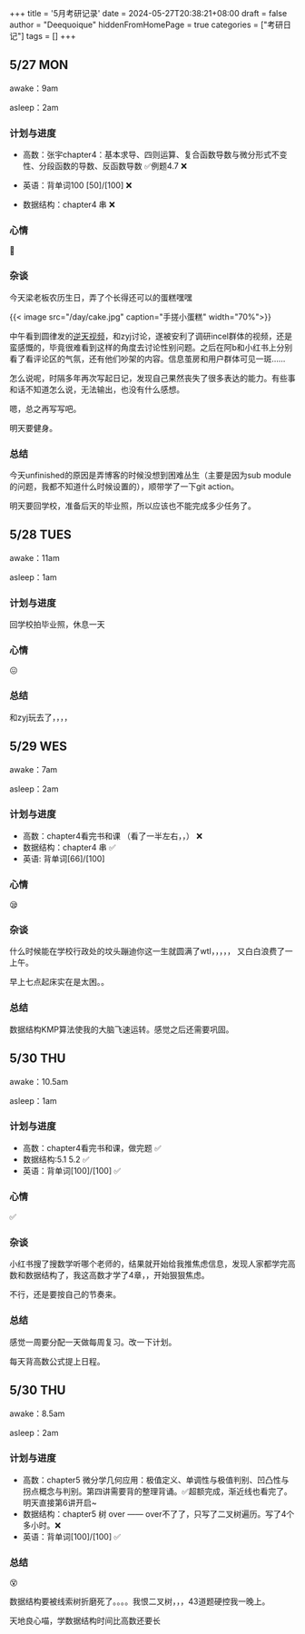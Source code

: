 +++
title = '5月考研记录'
date = 2024-05-27T20:38:21+08:00
draft = false
author = "Deequoique"
hiddenFromHomePage = true
categories = ["考研日记"]
tags = []
+++


## 5/27 MON
awake：9am

asleep：2am

### 计划与进度
* 高数：张宇chapter4：基本求导、四则运算、复合函数导数与微分形式不变性、分段函数的导数、反函数导数 :white_check_mark:例题4.7 :x:

* 英语：背单词100 [50]/[100] :x:

* 数据结构：chapter4 串 :x:

### 心情
:hugs:
### 杂谈
今天梁老板农历生日，弄了个长得还可以的蛋糕嘿嘿

{{< image src="/day/cake.jpg" caption="手搓小蛋糕" width="70%">}}

中午看到圆律发的[逆天视频](https://www.bilibili.com/video/BV1nr42177ve?spm_id_from=333.880.my_history.page.click)，和zyj讨论，遂被安利了调研incel群体的视频，还是蛮感慨的，毕竟很难看到这样的角度去讨论性别问题。之后在阿b和小红书上分别看了看评论区的气氛，还有他们吵架的内容。信息茧房和用户群体可见一斑……

怎么说呢，时隔多年再次写起日记，发现自己果然丧失了很多表达的能力。有些事和话不知道怎么说，无法输出，也没有什么感想。

嗯，总之再写写吧。

明天要健身。

### 总结

今天unfinished的原因是弄博客的时候没想到困难丛生（主要是因为sub module的问题，我都不知道什么时候设置的），顺带学了一下git action。

明天要回学校，准备后天的毕业照，所以应该也不能完成多少任务了。

## 5/28 TUES
awake：11am

asleep：1am

### 计划与进度
回学校拍毕业照，休息一天
### 心情
:confounded:
### 总结
和zyj玩去了，，，，

## 5/29 WES
awake：7am

asleep：2am

### 计划与进度
* 高数：chapter4看完书和课 （看了一半左右，，） :x:
* 数据结构：chapter4 串 :white_check_mark:
* 英语: 背单词[66]/[100]
### 心情
:sleepy:
### 杂谈
什么时候能在学校行政处的坟头蹦迪你这一生就圆满了wtl，，，，，
又白白浪费了一上午。

早上七点起床实在是太困。。
### 总结
数据结构KMP算法使我的大脑飞速运转。感觉之后还需要巩固。

## 5/30 THU
awake：10.5am

asleep：1am

### 计划与进度
* 高数：chapter4看完书和课，做完题 :white_check_mark:
* 数据结构:5.1 5.2 :white_check_mark:
* 英语：背单词[100]/[100] :white_check_mark:

### 心情
:white_check_mark:

### 杂谈
小红书搜了搜数学听哪个老师的，结果就开始给我推焦虑信息，发现人家都学完高数和数据结构了，我这高数才学了4章，，开始狠狠焦虑。

不行，还是要按自己的节奏来。

### 总结
感觉一周要分配一天做每周复习。改一下计划。

每天背高数公式提上日程。

## 5/30 THU
awake：8.5am

asleep：2am

### 计划与进度
* 高数：chapter5 微分学几何应用：极值定义、单调性与极值判别、凹凸性与拐点概念与判别。第四讲需要背的整理背诵。:white_check_mark:超额完成，渐近线也看完了。明天直接第6讲开启~
* 数据结构：chapter5 树 over —— over不了了，只写了二叉树遍历。写了4个多小时。:x:
* 英语：背单词[100]/[100] :white_check_mark:

### 总结
:dizzy_face:

数据结构要被线索树折磨死了。。。。我恨二叉树，，，43道题硬控我一晚上。

天地良心喵，学数据结构时间比高数还要长
